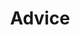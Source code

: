 ---
title: Advice
layout: advice
link: /
image: /images/icons8-back.png
measureTime: 測定時間
firebase_advice: true
firebase_goal2: true
---
